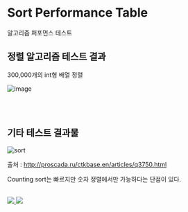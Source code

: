 # Sort Performance Table
알고리즘 퍼포먼스 테스트

## 정렬 알고리즘 테스트 결과
300,000개의 int형 배열 정렬

![image](https://user-images.githubusercontent.com/19161231/50416540-97520f00-0864-11e9-8283-173f09afd714.png)

<br/>
<br/>

## 기타 테스트 결과물
![sort](https://user-images.githubusercontent.com/19161231/50416513-74bff600-0864-11e9-9619-dcc9ba58d78e.png)

출처 : http://proscada.ru/ctkbase.en/articles/q3750.html

Counting sort는 빠르지만 숫자 정렬에서만 가능하다는 단점이 있다.




</br> 
<a href="mailto:dydtjr1994@gmail.com" target="_blank">
  <img src="https://img.shields.io/badge/E--mail-Yongseok%20choi-yellow.svg">
</a>
<a href="https://blog.naver.com/cys_star" target="_blank">
  <img src="https://img.shields.io/badge/Blog-cys__star%27s%20Blog-blue.svg">
</a>
